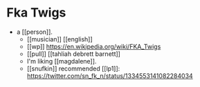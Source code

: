 # Fka Twigs

- a [[person]].
  - [[musician]] [[english]]
  - [[wp]] https://en.wikipedia.org/wiki/FKA_Twigs
  - [[pull]] [[tahliah debrett barnett]]
  - I'm liking [[magdalene]].
  - [[snufkin]] recommended [[lp1]]: https://twitter.com/sn_fk_n/status/1334553141082284034


